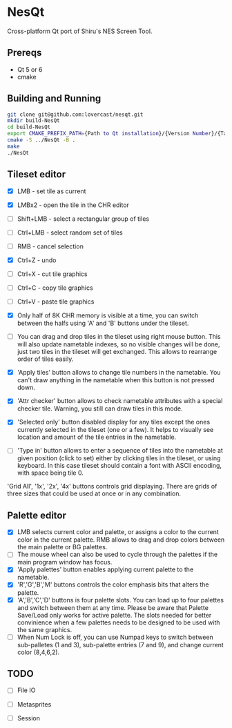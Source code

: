 # NesQt

Cross-platform Qt port of Shiru's NES Screen Tool.

## Prereqs
- Qt 5 or 6
- cmake

## Building and Running
```sh
git clone git@github.com:lovercast/nesqt.git
mkdir build-NesQt
cd build-NesQt
export CMAKE_PREFIX_PATH={Path to Qt installation}/{Version Number}/{Target}/lib/cmake/
cmake -S ../NesQt -B .
make
./NesQt
```

## Tileset editor

- [x] LMB   - set tile as current
- [x] LMBx2 - open the tile in the CHR editor
- [ ] Shift+LMB - select a rectangular group of tiles
- [ ] Ctrl+LMB  - select random set of tiles
- [ ] RMB       - cancel selection

- [x] Ctrl+Z   - undo
- [ ] Ctrl+X   - cut tile graphics
- [ ] Ctrl+C   - copy tile graphics
- [ ] Ctrl+V   - paste tile graphics

- [x] Only half of 8K CHR memory is visible at a time, you can switch between the
halfs using 'A' and 'B' buttons under the tileset.

- [ ] You can drag and drop tiles in the tileset using right mouse button.
This will also update nametable indexes, so no visible changes will be
done, just two tiles in the tileset will get exchanged. This allows to
rearrange order of tiles easily.

- [x] 'Apply tiles' button allows to change tile numbers in the nametable. You can't
draw anything in the nametable when this button is not pressed down.

- [x] 'Attr checker' button allows to check nametable attributes with a special
checker tile. Warning, you still can draw tiles in this mode.

- [x] 'Selected only' button disabled display for any tiles except the ones currently
selected in the tileset (one or a few). It helps to visually see location and
amount of the tile entries in the nametable.

- [ ] 'Type in' button allows to enter a sequence of tiles into the nametable at
given position (click to set) either by clicking tiles in the tileset, or
using keyboard. In this case tileset should contain a font with ASCII encoding,
with space being tile 0.

'Grid All', '1x', '2x', '4x' buttons controls grid displaying. There are grids
of three sizes that could be used at once or in any combination.

## Palette editor

- [x] LMB selects current color and palette, or assigns a color to the current color
in the current palette. RMB allows to drag and drop colors between the main
palette or BG palettes.
- [ ] The mouse wheel can also be used to cycle through the palettes if the main
program window has focus.
- [x] 'Apply palettes' button enables applying current palette to the nametable.
- [x] 'R','G','B','M' buttons controls the color emphasis bits that alters the
palette.
- [x] 'A','B','C','D' buttons is four palette slots. You can load up to four palettes
and switch between them at any time. Please be aware that Palette Save/Load
only works for active palette. The slots needed for better convinience when
a few palettes needs to be designed to be used with the same graphics.
- [ ] When Num Lock is off, you can use Numpad keys to switch between sub-palletes
(1 and 3), sub-palette entries (7 and 9), and change current color (8,4,6,2).

## TODO
- [ ] File IO
- [ ] Metasprites
- [ ] Session

